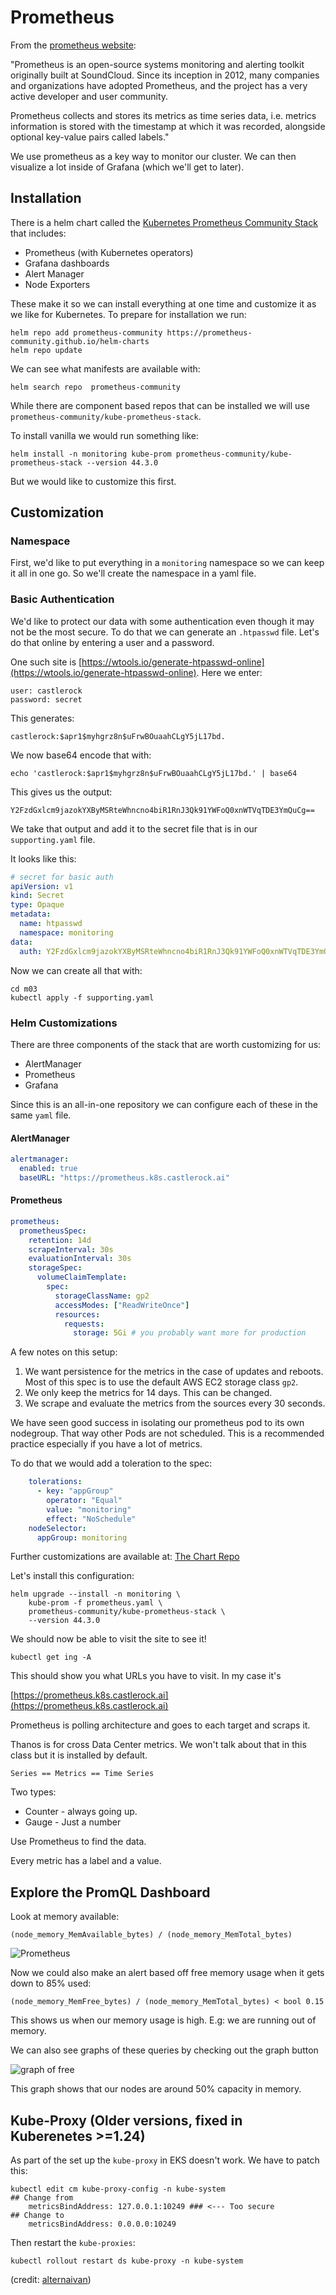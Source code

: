 # Prometheus

From the [prometheus website](https://prometheus.io/docs/introduction/overview/): 

"Prometheus is an open-source systems monitoring and alerting toolkit originally built at SoundCloud. Since its inception in 2012, many companies and organizations have adopted Prometheus, and the project has a very active developer and user community.

Prometheus collects and stores its metrics as time series data, i.e. metrics information is stored with the timestamp at which it was recorded, alongside optional key-value pairs called labels."

We use prometheus as a key way to monitor our cluster.  We can then visualize a lot inside of Grafana (which we'll get to later). 


## Installation

There is a helm chart called the [Kubernetes Prometheus Community Stack](https://github.com/prometheus-community/helm-charts/tree/main/charts/kube-prometheus-stack) that includes: 

* Prometheus (with Kubernetes operators)
* Grafana dashboards
* Alert Manager
* Node Exporters

These make it so we can install everything at one time and customize it as we like for Kubernetes. To prepare for installation we run: 


```
helm repo add prometheus-community https://prometheus-community.github.io/helm-charts
helm repo update
```

We can see what manifests are available with: 

```
helm search repo  prometheus-community
```

While there are component based repos that can be installed we will use `prometheus-community/kube-prometheus-stack`.  

To install vanilla we would run something like: 

```
helm install -n monitoring kube-prom prometheus-community/kube-prometheus-stack --version 44.3.0
```

But we would like to customize this first. 

## Customization

### Namespace

First, we'd like to put everything in a `monitoring` namespace so we can keep it all in one go. So we'll create the namespace in a yaml file. 


### Basic Authentication

We'd like to protect our data with some authentication even though it may not be the most secure.  To do that we can generate an `.htpasswd` file.  Let's do that online by entering a user and a password.  

One such site is [https://wtools.io/generate-htpasswd-online](https://wtools.io/generate-htpasswd-online).  Here we enter:

```
user: castlerock
password: secret
```
This generates: 

```
castlerock:$apr1$myhgrz8n$uFrwBOuaahCLgY5jL17bd.
```

We now base64 encode that with: 

```
echo 'castlerock:$apr1$myhgrz8n$uFrwBOuaahCLgY5jL17bd.' | base64
``` 

This gives us the output: 

```
Y2FzdGxlcm9jazokYXByMSRteWhncno4biR1RnJ3Qk91YWFoQ0xnWTVqTDE3YmQuCg==
```

We take that output and add it to the secret file that is in our `supporting.yaml` file. 

It looks like this: 

```yaml
# secret for basic auth
apiVersion: v1
kind: Secret
type: Opaque
metadata:
  name: htpasswd
  namespace: monitoring
data:
  auth: Y2FzdGxlcm9jazokYXByMSRteWhncno4biR1RnJ3Qk91YWFoQ0xnWTVqTDE3YmQuCg==
```

Now we can create all that with: 

```
cd m03
kubectl apply -f supporting.yaml
```

### Helm Customizations

There are three components of the stack that are worth customizing for us: 

* AlertManager
* Prometheus
* Grafana

Since this is an all-in-one repository we can configure each of these in the same `yaml` file. 

#### AlertManager

```yaml
alertmanager:
  enabled: true
  baseURL: "https://prometheus.k8s.castlerock.ai"
```

#### Prometheus

```yaml
prometheus:
  prometheusSpec:
    retention: 14d
    scrapeInterval: 30s
    evaluationInterval: 30s
    storageSpec:
      volumeClaimTemplate:
        spec:
          storageClassName: gp2
          accessModes: ["ReadWriteOnce"]
          resources:
            requests:
              storage: 5Gi # you probably want more for production

```

A few notes on this setup: 

1. We want persistence for the metrics in the case of updates and reboots.  Most of this spec is to use the default AWS EC2 storage class `gp2`.  
2. We only keep the metrics for 14 days.  This can be changed. 
3. We scrape and evaluate the metrics from the sources every 30 seconds.

We have seen good success in isolating our prometheus pod to its own nodegroup. That way other Pods are not scheduled.  This is a recommended practice especially if you have a lot of metrics. 

To do that we would add a toleration to the spec: 

```yaml
	tolerations:
      - key: "appGroup"
        operator: "Equal"
        value: "monitoring"
        effect: "NoSchedule"
    nodeSelector:
      appGroup: monitoring
```

Further customizations are available at:
[The Chart Repo](https://github.com/prometheus-community/helm-charts/blob/main/charts/kube-prometheus-stack/values.yaml)

Let's install this configuration: 

```
helm upgrade --install -n monitoring \
	kube-prom -f prometheus.yaml \
	prometheus-community/kube-prometheus-stack \
	--version 44.3.0
```

We should now be able to visit the site to see it!

```
kubectl get ing -A
```
This should show you what URLs you have to visit. In my case it's 

[https://prometheus.k8s.castlerock.ai](https://prometheus.k8s.castlerock.ai)


Prometheus is polling architecture and goes to each target and scraps it. 

Thanos is for cross Data Center metrics. We won't talk about that in this class but it is installed by default. 

```
Series == Metrics == Time Series
```

Two types: 

* Counter - always going up. 
* Gauge - Just a number

Use Prometheus to find the data.

Every metric has a label and a value. 

## Explore the PromQL Dashboard

Look at memory available: 

```
(node_memory_MemAvailable_bytes) / (node_memory_MemTotal_bytes)
```

![Prometheus](../images/mo/prom01.png)

Now we could also make an alert based off free memory usage when it gets down to 85% used: 

```
(node_memory_MemFree_bytes) / (node_memory_MemTotal_bytes) < bool 0.15
```

This shows us when our memory usage is high. E.g: we are running out of memory.

We can also see graphs of these queries by checking out the graph button

![graph of free](../images/mo/prom02.png)

This graph shows that our nodes are around 50% capacity in memory. 

## Kube-Proxy (Older versions, fixed in Kuberenetes >=1.24)

As part of the set up the `kube-proxy` in EKS doesn't work.  We have to patch this: 

```
kubectl edit cm kube-proxy-config -n kube-system
## Change from
    metricsBindAddress: 127.0.0.1:10249 ### <--- Too secure
## Change to
    metricsBindAddress: 0.0.0.0:10249
```

Then restart the `kube-proxies`: 

```
kubectl rollout restart ds kube-proxy -n kube-system
```

(credit: [alternaivan](https://github.com/prometheus-community/helm-charts/issues/977#issuecomment-888161858))
